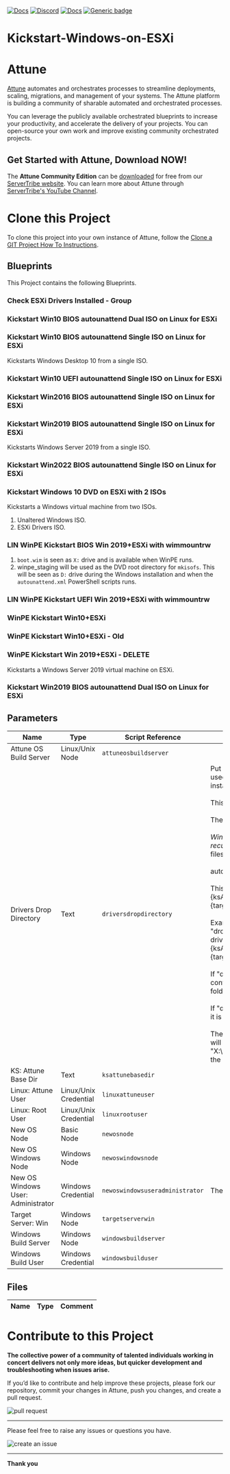 



[![Docs](https://img.shields.io/badge/docs-latest-brightgreen.svg)](http://doc.servertribe.com)
[![Discord](https://img.shields.io/discord/844971127703994369)](http://discord.servertribe.com)
[![Docs](https://img.shields.io/badge/videos-watch-brightgreen.svg)](https://www.youtube.com/@servertribe)
[![Generic badge](https://img.shields.io/badge/download-latest-brightgreen.svg)](https://www.servertribe.com/community-edition/)

# Kickstart-Windows-on-ESXi






# Attune

[Attune](https://www.servertribe.com/)
automates and orchestrates processes to streamline deployments, scaling,
migrations, and management of your systems. The Attune platform is building a
community of sharable automated and orchestrated processes.

You can leverage the publicly available orchestrated blueprints to increase
your productivity, and accelerate the delivery of your projects. You can
open-source your own work and improve existing community orchestrated projects.

## Get Started with Attune, Download NOW!

The **Attune Community Edition** can be
[downloaded](https://www.servertribe.com/comunity-edition/)
for free from our
[ServerTribe website](https://www.servertribe.com/comunity-edition/).
You can learn more about Attune through
[ServerTribe's YouTube Channel](https://www.youtube.com/@servertribe).







# Clone this Project

To clone this project into your own instance of Attune, follow the
[Clone a GIT Project How To Instructions](https://servertribe-attune.readthedocs.io/en/latest/howto/design_workspace/clone_project.html).




## Blueprints

This Project contains the following Blueprints.



### Check ESXi Drivers Installed - Group


### Kickstart Win10 BIOS autounattend Dual ISO on Linux for ESXi


### Kickstart Win10 BIOS autounattend Single ISO on Linux for ESXi

Kickstarts Windows Desktop 10 from a single ISO.

### Kickstart Win10 UEFI autounattend Single ISO on Linux for ESXi


### Kickstart Win2016 BIOS autounattend Single ISO on Linux for ESXi


### Kickstart Win2019 BIOS autounattend Single ISO on Linux for ESXi

Kickstarts Windows Server 2019 from a single ISO.

### Kickstart Win2022 BIOS autounattend Single ISO on Linux for ESXi


### Kickstart Windows 10 DVD on ESXi with 2 ISOs

Kickstarts a Windows virtual machine from two ISOs.
1. Unaltered Windows ISO.
2. ESXi Drivers ISO.

### LIN WinPE Kickstart BIOS Win 2019+ESXi with wimmountrw

1. `boot.wim` is seen as `X:` drive and is available when WinPE runs.
2.  winpe_staging will be used as the DVD root directory for `mkisofs`. This will be seen as `D:` drive during the Windows installation and when the `autounattend.xml` PowerShell scripts runs. 

### LIN WinPE Kickstart UEFI Win 2019+ESXi with wimmountrw


### WinPE Kickstart Win10+ESXi


### WinPE Kickstart Win10+ESXi - Old


### WinPE Kickstart Win 2019+ESXi - DELETE

Kickstarts a Windows Server 2019 virtual machine on ESXi.

### Kickstart Win2019 BIOS autounattend Dual ISO on Linux for ESXi





## Parameters


| Name | Type | Script Reference | Comment |
| ---- | ---- | ---------------- | ------- |
| Attune OS Build Server | Linux/Unix Node | `attuneosbuildserver` |  |
| Drivers Drop Directory | Text | `driversdropdirectory` | Put any extra drivers you want used by WinPE and the Windows installer here.<br><br>This can contain subfolders.<br><br>These are the "*.inf" files.<br><br>WinPE's startnet.cmd will recursively search for the "*.inf" files to install.<br><br>autounattend.xml will do the same.<br><br>This folder path relative to "{ksAttuneBaseDir}/build-{targetServer.fqn}".<br><br>Example: Setting this as "drop_in_drivers" will mean the drivers drop in directory will be at "{ksAttuneBaseDir}/build-{targetServer.fqn}/drop_in_drivers".<br><br>If "drop_in_drivers" exists, it's contents will be copied to "Drivers" folder.<br><br>If "drop_in_drivers" does not exist, it is ignored.<br><br>The contents of the Drivers folder will eventually seen at "X:\attune_drivers" by WinPE and the Windows installer. |
| KS: Attune Base Dir | Text | `ksattunebasedir` |  |
| Linux: Attune User | Linux/Unix Credential | `linuxattuneuser` |  |
| Linux: Root User | Linux/Unix Credential | `linuxrootuser` |  |
| New OS Node | Basic Node | `newosnode` |  |
| New OS Windows Node | Windows Node | `newoswindowsnode` |  |
| New OS Windows User: Administrator | Windows Credential | `newoswindowsuseradministrator` | The windows administrator user |
| Target Server: Win | Windows Node | `targetserverwin` |  |
| Windows Build Server | Windows Node | `windowsbuildserver` |  |
| Windows Build User | Windows Credential | `windowsbuilduser` |  |




## Files

| Name | Type | Comment |
| ---- | ---- | ------- |






# Contribute to this Project

**The collective power of a community of talented individuals working in
concert delivers not only more ideas, but quicker development and
troubleshooting when issues arise.**

If you’d like to contribute and help improve these projects, please fork our
repository, commit your changes in Attune, push you changes, and create a
pull request.

<img src="https://www.servertribe.com/wp-content/uploads/2023/02/Attune-pull-request-01.png" alt="pull request"/>

---

Please feel free to raise any issues or questions you have.

<img src="https://www.servertribe.com/wp-content/uploads/2023/02/Attune-get-help-02.png" alt="create an issue"/>


---

**Thank you**
